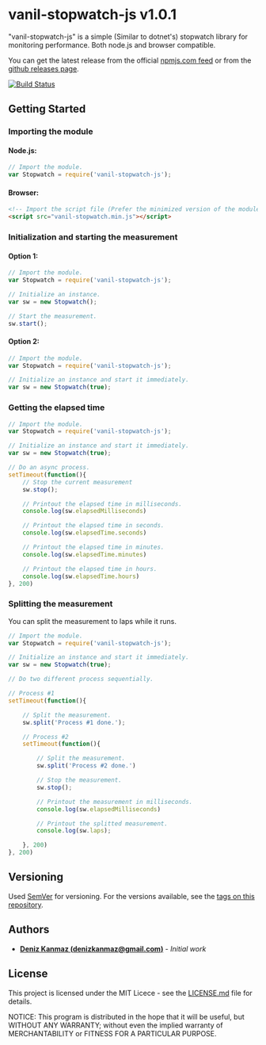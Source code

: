 # vanil-stopwatch-js v1.0.1

"vanil-stopwatch-js" is a simple (Similar to dotnet's) stopwatch library for monitoring performance. Both node.js and browser compatible.

You can get the latest release from the official [npmjs.com feed](https://www.npmjs.com/package/vanil-stopwatch-js) or from the [github releases page](https://github.com/denizkanmaz/vanil-stopwatch-js/releases).

[![Build Status](https://travis-ci.com/denizkanmaz/vanil-stopwatch-js.svg?branch=master)](https://travis-ci.com/denizkanmaz/vanil-stopwatch-js)

## Getting Started

### Importing the module
#### Node.js:
```javascript
// Import the module.
var Stopwatch = require('vanil-stopwatch-js');
```
#### Browser:
```html
<!-- Import the script file (Prefer the minimized version of the module) -->
<script src="vanil-stopwatch.min.js"></script>
```

### Initialization and starting the measurement
#### Option 1:
```javascript
// Import the module.
var Stopwatch = require('vanil-stopwatch-js');

// Initialize an instance.
var sw = new Stopwatch();

// Start the measurement.
sw.start();
```
#### Option 2:
```javascript
// Import the module.
var Stopwatch = require('vanil-stopwatch-js');

// Initialize an instance and start it immediately.
var sw = new Stopwatch(true);
```
### Getting the elapsed time
```javascript
// Import the module.
var Stopwatch = require('vanil-stopwatch-js');

// Initialize an instance and start it immediately.
var sw = new Stopwatch(true);

// Do an async process.
setTimeout(function(){
    // Stop the current measurement
    sw.stop();

    // Printout the elapsed time in milliseconds.
    console.log(sw.elapsedMilliseconds)

    // Printout the elapsed time in seconds.
    console.log(sw.elapsedTime.seconds)

    // Printout the elapsed time in minutes.
    console.log(sw.elapsedTime.minutes)

    // Printout the elapsed time in hours.
    console.log(sw.elapsedTime.hours)
}, 200)
```
  
### Splitting the measurement
You can split the measurement to laps while it runs.
```javascript
// Import the module.
var Stopwatch = require('vanil-stopwatch-js');

// Initialize an instance and start it immediately.
var sw = new Stopwatch(true);

// Do two different process sequentially.

// Process #1
setTimeout(function(){

    // Split the measurement.
    sw.split('Process #1 done.');

    // Process #2
    setTimeout(function(){

        // Split the measurement.
        sw.split('Process #2 done.')

        // Stop the measurement.
        sw.stop();

        // Printout the measurement in milliseconds.
        console.log(sw.elapsedMilliseconds)

        // Printout the splitted measurement.
        console.log(sw.laps);

    }, 200)
}, 200)
```
## Versioning

Used [SemVer](http://semver.org/) for versioning. For the versions available, see the [tags on this repository](https://github.com/denizkanmaz/vanil-stopwatch-js/tags). 

## Authors

* **[Deniz Kanmaz (denizkanmaz@gmail.com)](https://github.com/denizkanmaz)** - *Initial work*

## License

This project is licensed under the MIT Licece - see the [LICENSE.md](LICENSE.md) file for details.

NOTICE: This program is distributed in the hope that it will be useful, but WITHOUT ANY WARRANTY; without even the implied warranty of MERCHANTABILITY or FITNESS FOR A PARTICULAR PURPOSE.